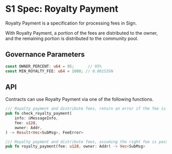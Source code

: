 # S1 Spec: Royalty Payment

 Royalty Payment is a specification for processing fees in Sign.

 With Royalty Payment, a portion of the fees are distributed to the owner, and the remaining portion is distributed to the community pool. 

## Governance Parameters

```rs
const OWNER_PERCENT: u64 = 95;      // 95%
const MIN_ROYALTY_FEE: u64 = 1000; // 0.001SIGN
```

## API

Contracts can use Royalty Payment via one of the following functions.

```rs
/// Royalty payment and distribute fees, return an error if the fee is not enough
pub fn check_royalty_payment(
    info: &MessageInfo,
    fee: u128,
    owner: Addr,
) -> Result<Vec<SubMsg>, FeeError>

/// Royalty payment and distribute fees, assuming the right fee is passed in
pub fn royalty_payment(fee: u128, owner: Addr) -> Vec<SubMsg>
```
